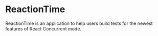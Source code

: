 # ReactionTime
ReactionTime is an application to help users build tests for the newest features of React Concurrent mode.
